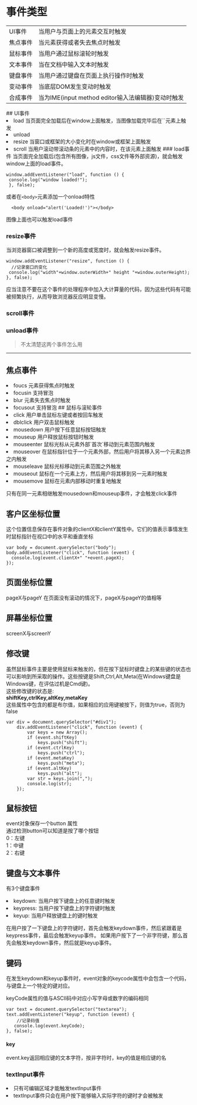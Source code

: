 # 事件类型
<table>
<tr><td>UI事件</td><td>当用户与页面上的元素交互时触发</td></tr>
<tr><td>焦点事件</td><td>当元素获得或者失去焦点时触发</td></tr>
<tr><td>鼠标事件</td><td>当用户通过鼠标滚轮时触发</td></tr>
<tr><td>文本事件</td><td>当在文档中输入文本时触发</td></tr>
<tr><td>键盘事件</td><td>当用户通过键盘在页面上执行操作时触发</td></tr>
<tr><td>变动事件</td><td>当底层DOM发生变动时触发</td></tr>
<tr><td>合成事件</td><td>当为IME(input method editor输入法编辑器)变动时触发</td></tr>
</table>
## UI事件
<li>load  当页面完全加载后在window上面触发，当图像加载完毕后在`<img>`元素上触发  
<li>unload  
<li>resize 当窗口或框架的大小变化时在window或框架上面触发  
<li>scroll 当用户滚动带滚动条的元素中的内容时，在该元素上面触发  
### load事件
当页面完全加载后(包含所有图像，js文件，css文件等外部资源)，就会触发window上面的load事件。  

    window.addEventListener("load", function () {
     console.log("window loaded!");
     }, false);
或者在`<body>`元素添加一个onload特性  

      <body onload="alert('Loaded!')"></body>
图像上面也可以触发load事件
### resize事件
当浏览器窗口被调整到一个新的高度或宽度时，就会触发resize事件。  

    window.addEventListener("resize", function () {
      //记录窗口的变化
     console.log("width"+window.outerWidth+" height "+window.outerHeight);
    }, false);
应当注意不要在这个事件的处理程序中加入大计算量的代码，因为这些代码有可能被频繁执行，从而导致浏览器反应明显变慢。  
### scroll事件
### unload事件
>不太清楚这两个事件怎么用

----
## 焦点事件
<li>foucs  元素获得焦点时触发
<li>focusin 支持冒泡  
<li>blur  元素失去焦点时触发  
<li>focusout 支持冒泡
## 鼠标与滚轮事件
<li>click 用户单击鼠标左键或者按回车触发  
<li>dblclick 用户双击鼠标触发
<li>mousedown 用户按下任意鼠标按钮触发
<li>mouseup 用户释放鼠标按钮时触发  
<li>mouseenter 鼠标光标从元素外部`首次`移动到元素范围内触发
<li>mouseover 在鼠标指针位于一个元素外部，然后用户将其移入另一个元素边界之内触发
<li>mouseleave 鼠标光标移动到元素范围之外触发  
<li>mouseout 鼠标在一个元素上方，然后用户将其移到另一元素时触发
<li>mousemove 鼠标在元素内部移动时重复地触发


只有在同一元素相继触发mousedown和mouseup事件，才会触发click事件  
## 客户区坐标位置

这个位置信息保存在事件对象的clientX和clientY属性中。它们的值表示事情发生时鼠标指针在视口中的水平和垂直坐标  

    var body = document.querySelector("body");
    body.addEventListener("click", function (event) {
      console.log(event.clientX+" "+event.pageX);
    });
## 页面坐标位置
pageX与pageY
在页面没有滚动的情况下，pageX与pageY的值相等
## 屏幕坐标位置
screenX与screenY
## 修改键
虽然鼠标事件主要是使用鼠标来触发的，但在按下鼠标时键盘上的某些键的状态也可以影响到所采取的操作。这些按键是Shift,Ctrl,Alt,Meta(在Windows键盘是Windows键，在评估过机是Cmd键)。  
这些修改键的状态是:   
<strong>shiftKey,ctrlKey,altKey,metaKey</strong>  
这些属性中包含的都是布尔值，如果相应的应用键被按下，则值为true，否则为false  

    var div = document.querySelector("#div1");
        div.addEventListener("click", function (event) {
            var keys = new Array();
            if (event.shiftKey)
                keys.push("shift");
            if (event.ctrlKey)
                keys.push("ctrl");
            if (event.metaKey)
                keys.push("meta");
            if (event.altKey)
                keys.push("alt");
            var str = keys.join(",");
            console.log(str);
        });
## 鼠标按钮
event对象保存一个button 属性   
通过检测button可以知道是按了哪个按钮  
0：左键  
1：中键  
2：右键  

## 键盘与文本事件
有3个键盘事件  
<li>keydown: 当用户按下键盘上的任意键时触发
<li>keypress: 当用户按下键盘上的字符键时触发
<li>keyup: 当用户释放键盘上的键时触发  

在用户按了一下键盘上的字符键时，首先会触发keydown事件，然后紧跟着是keypress事件，最后会触发keyup事件。
如果用户按下了一个非字符键，那么首先会触发keydown事件，然后就是keyup事件。
## 键码
在发生keydown和keyup事件时，event对象的keycode属性中会包含一个代码，与键盘上一个特定的键对应。  

keyCode属性的值与ASCII码中对应小写字母或数字的编码相同  

    var text = document.querySelector("textarea");
    text.addEventListener("keyup", function (event) {
        //记录码值
       console.log(event.keyCode);
    }, false);
#### key
event.key返回相应键的文本字符，按非字符时，key的值是相应键的名
### textInput事件
<li>只有可编辑区域才能触发textInput事件
<li>textInput事件只会在用户按下能够输入实际字符的键时才会被触发
